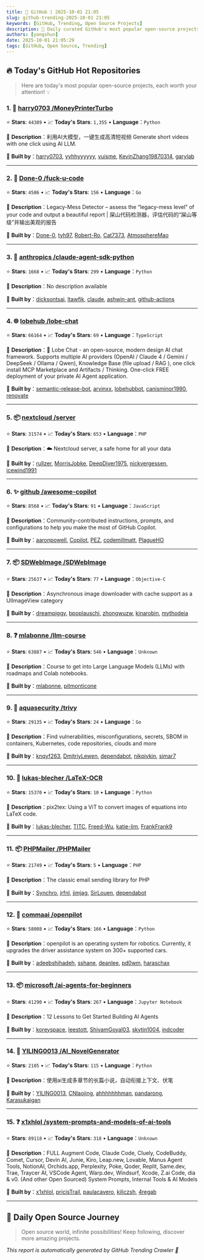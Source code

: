 ```yaml
---
title: 🚀 GitHub | 2025-10-01 21:05
slug: github-trending-2025-10-01 21:05
keywords: [GitHub, Trending, Open Source Projects]
description: 🌟 Daily curated GitHub's most popular open-source projects to help you stay on the pulse of technology!
authors: [yangshun]
date: 2025-10-01 21:05:29
tags: [GitHub, Open Source, Trending]
---
```


## 🔥 Today's GitHub Hot Repositories

> Here are today's most popular open-source projects, each worth your attention! 💡

### 1. 🐍 [harry0703 /MoneyPrinterTurbo](https://github.com/harry0703/MoneyPrinterTurbo)

⭐ **Stars**: `44389`   •   📈 **Today's Stars**: `1,355`   •   **Language**：`Python`

📝 **Description**：利用AI大模型，一键生成高清短视频 Generate short videos with one click using AI LLM.

🤝 **Built by**：[harry0703](https://github.com/harry0703), [yyhhyyyyyy](https://github.com/yyhhyyyyyy), [vuisme](https://github.com/vuisme), [KevinZhang19870314](https://github.com/KevinZhang19870314), [garylab](https://github.com/garylab)

---

### 2. 🚦 [Done-0 /fuck-u-code](https://github.com/Done-0/fuck-u-code)

⭐ **Stars**: `4586`   •   📈 **Today's Stars**: `156`   •   **Language**：`Go`

📝 **Description**：Legacy-Mess Detector – assess the “legacy-mess level” of your code and output a beautiful report | 屎山代码检测器，评估代码的“屎山等级”并输出美观的报告

🤝 **Built by**：[Done-0](https://github.com/Done-0), [tyh97](https://github.com/tyh97), [Robert-Ro](https://github.com/Robert-Ro), [Cat7373](https://github.com/Cat7373), [AtmosphereMao](https://github.com/AtmosphereMao)

---

### 3. 🐍 [anthropics /claude-agent-sdk-python](https://github.com/anthropics/claude-agent-sdk-python)

⭐ **Stars**: `1668`   •   📈 **Today's Stars**: `299`   •   **Language**：`Python`

📝 **Description**：No description available

🤝 **Built by**：[dicksontsai](https://github.com/dicksontsai), [ltawfik](https://github.com/ltawfik), [claude](https://github.com/claude), [ashwin-ant](https://github.com/ashwin-ant), [github-actions](https://github.com/github-actions)

---

### 4. 🌐 [lobehub /lobe-chat](https://github.com/lobehub/lobe-chat)

⭐ **Stars**: `66164`   •   📈 **Today's Stars**: `69`   •   **Language**：`TypeScript`

📝 **Description**：🤯 Lobe Chat - an open-source, modern design AI chat framework. Supports multiple AI providers (OpenAI / Claude 4 / Gemini / DeepSeek / Ollama / Qwen), Knowledge Base (file upload / RAG ), one click install MCP Marketplace and Artifacts / Thinking. One-click FREE deployment of your private AI Agent application.

🤝 **Built by**：[semantic-release-bot](https://github.com/semantic-release-bot), [arvinxx](https://github.com/arvinxx), [lobehubbot](https://github.com/lobehubbot), [canisminor1990](https://github.com/canisminor1990), [renovate](https://github.com/renovate)

---

### 5. 📦 [nextcloud /server](https://github.com/nextcloud/server)

⭐ **Stars**: `31574`   •   📈 **Today's Stars**: `653`   •   **Language**：`PHP`

📝 **Description**：☁️ Nextcloud server, a safe home for all your data

🤝 **Built by**：[rullzer](https://github.com/rullzer), [MorrisJobke](https://github.com/MorrisJobke), [DeepDiver1975](https://github.com/DeepDiver1975), [nickvergessen](https://github.com/nickvergessen), [icewind1991](https://github.com/icewind1991)

---

### 6. ✨ [github /awesome-copilot](https://github.com/github/awesome-copilot)

⭐ **Stars**: `8568`   •   📈 **Today's Stars**: `91`   •   **Language**：`JavaScript`

📝 **Description**：Community-contributed instructions, prompts, and configurations to help you make the most of GitHub Copilot.

🤝 **Built by**：[aaronpowell](https://github.com/aaronpowell), [Copilot](https://github.com/Copilot), [PEZ](https://github.com/PEZ), [codemillmatt](https://github.com/codemillmatt), [PlagueHO](https://github.com/PlagueHO)

---

### 7. 📦 [SDWebImage /SDWebImage](https://github.com/SDWebImage/SDWebImage)

⭐ **Stars**: `25637`   •   📈 **Today's Stars**: `77`   •   **Language**：`Objective-C`

📝 **Description**：Asynchronous image downloader with cache support as a UIImageView category

🤝 **Built by**：[dreampiggy](https://github.com/dreampiggy), [bpoplauschi](https://github.com/bpoplauschi), [zhongwuzw](https://github.com/zhongwuzw), [kinarobin](https://github.com/kinarobin), [mythodeia](https://github.com/mythodeia)

---

### 8. ❓ [mlabonne /llm-course](https://github.com/mlabonne/llm-course)

⭐ **Stars**: `63887`   •   📈 **Today's Stars**: `546`   •   **Language**：`Unknown`

📝 **Description**：Course to get into Large Language Models (LLMs) with roadmaps and Colab notebooks.

🤝 **Built by**：[mlabonne](https://github.com/mlabonne), [pitmonticone](https://github.com/pitmonticone)

---

### 9. 🚦 [aquasecurity /trivy](https://github.com/aquasecurity/trivy)

⭐ **Stars**: `29135`   •   📈 **Today's Stars**: `24`   •   **Language**：`Go`

📝 **Description**：Find vulnerabilities, misconfigurations, secrets, SBOM in containers, Kubernetes, code repositories, clouds and more

🤝 **Built by**：[knqyf263](https://github.com/knqyf263), [DmitriyLewen](https://github.com/DmitriyLewen), [dependabot](https://github.com/dependabot), [nikpivkin](https://github.com/nikpivkin), [simar7](https://github.com/simar7)

---

### 10. 🐍 [lukas-blecher /LaTeX-OCR](https://github.com/lukas-blecher/LaTeX-OCR)

⭐ **Stars**: `15370`   •   📈 **Today's Stars**: `10`   •   **Language**：`Python`

📝 **Description**：pix2tex: Using a ViT to convert images of equations into LaTeX code.

🤝 **Built by**：[lukas-blecher](https://github.com/lukas-blecher), [TITC](https://github.com/TITC), [Freed-Wu](https://github.com/Freed-Wu), [katie-lim](https://github.com/katie-lim), [FrankFrank9](https://github.com/FrankFrank9)

---

### 11. 📦 [PHPMailer /PHPMailer](https://github.com/PHPMailer/PHPMailer)

⭐ **Stars**: `21749`   •   📈 **Today's Stars**: `5`   •   **Language**：`PHP`

📝 **Description**：The classic email sending library for PHP

🤝 **Built by**：[Synchro](https://github.com/Synchro), [jrfnl](https://github.com/jrfnl), [jimjag](https://github.com/jimjag), [SirLouen](https://github.com/SirLouen), [dependabot](https://github.com/dependabot)

---

### 12. 🐍 [commaai /openpilot](https://github.com/commaai/openpilot)

⭐ **Stars**: `58008`   •   📈 **Today's Stars**: `166`   •   **Language**：`Python`

📝 **Description**：openpilot is an operating system for robotics. Currently, it upgrades the driver assistance system on 300+ supported cars.

🤝 **Built by**：[adeebshihadeh](https://github.com/adeebshihadeh), [sshane](https://github.com/sshane), [deanlee](https://github.com/deanlee), [pd0wm](https://github.com/pd0wm), [haraschax](https://github.com/haraschax)

---

### 13. 📦 [microsoft /ai-agents-for-beginners](https://github.com/microsoft/ai-agents-for-beginners)

⭐ **Stars**: `41290`   •   📈 **Today's Stars**: `267`   •   **Language**：`Jupyter Notebook`

📝 **Description**：12 Lessons to Get Started Building AI Agents

🤝 **Built by**：[koreyspace](https://github.com/koreyspace), [leestott](https://github.com/leestott), [ShivamGoyal03](https://github.com/ShivamGoyal03), [skytin1004](https://github.com/skytin1004), [indcoder](https://github.com/indcoder)

---

### 14. 🐍 [YILING0013 /AI_NovelGenerator](https://github.com/YILING0013/AI_NovelGenerator)

⭐ **Stars**: `2105`   •   📈 **Today's Stars**: `115`   •   **Language**：`Python`

📝 **Description**：使用ai生成多章节的长篇小说，自动衔接上下文、伏笔

🤝 **Built by**：[YILING0013](https://github.com/YILING0013), [CNlaojing](https://github.com/CNlaojing), [ahhhhhhhman](https://github.com/ahhhhhhhman), [pandarong](https://github.com/pandarong), [Karasukaigan](https://github.com/Karasukaigan)

---

### 15. ❓ [x1xhlol /system-prompts-and-models-of-ai-tools](https://github.com/x1xhlol/system-prompts-and-models-of-ai-tools)

⭐ **Stars**: `89118`   •   📈 **Today's Stars**: `318`   •   **Language**：`Unknown`

📝 **Description**：FULL Augment Code, Claude Code, Cluely, CodeBuddy, Comet, Cursor, Devin AI, Junie, Kiro, Leap.new, Lovable, Manus Agent Tools, NotionAI, Orchids.app, Perplexity, Poke, Qoder, Replit, Same.dev, Trae, Traycer AI, VSCode Agent, Warp.dev, Windsurf, Xcode, Z.ai Code, dia & v0. (And other Open Sourced) System Prompts, Internal Tools & AI Models

🤝 **Built by**：[x1xhlol](https://github.com/x1xhlol), [pricisTrail](https://github.com/pricisTrail), [paulacavero](https://github.com/paulacavero), [kiliczsh](https://github.com/kiliczsh), [4regab](https://github.com/4regab)

---

## 🌈 Daily Open Source Journey

> Open source world, infinite possibilities! Keep following, discover more amazing projects.

*This report is automatically generated by GitHub Trending Crawler 🤖*
